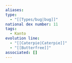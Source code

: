 ```yaml
---
aliases: 
type:
  - "[[Types/bug|bug]]"
national dex number: 11
tags:
  - Kanto
evolution line:
  - "[[Caterpie|Caterpie]]"
  - "[[Butterfree]]"
associated: []
---
```


